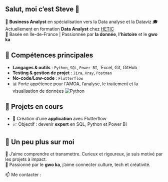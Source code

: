 ## Salut, moi c’est Steve 👋

🎯 **Business Analyst** en spécialisation vers la Data analyse et la Dataviz 
🎓 Actuellement en formation **Data Analyst** chez [HETIC](https://www.hetic.net/)  
📍 Basée en Île-de-France | Passionnée par **la donnée**, **l'histoire** et le **gwo ka**

## 🧠 Compétences principales

- **Langages & outils** : `Python`, `SQL`, `Power BI`, `Excel, Git, GitHub
- **Testing & gestion de projet** : `Jira`, `Xray`, `Postman`
- **No-code/Low-code** : `Flutterflow`  
- 📊 Forte appétence pour l'AMOA, l’analyse, le traitement et la visualisation de données
![Python](https://img.shields.io/badge/Python-3776AB?style=flat&logo=python&logoColor=white)

## 🚀 Projets en cours
- 🔎 Création d’une **application** avec Flutterflow  
- 📈 Objectif : devenir **expert** en SQL, Python et Power BI

## 🎵 Un peu plus sur moi

💬 J’aime comprendre et transmettre. Curieux et rigoureux, je suis motivé par les projets à impact.  
🥁 Passionné par le **gwo ka**, j’aime connecter culture, tech et créativité.  

📫 Me contacter : 

